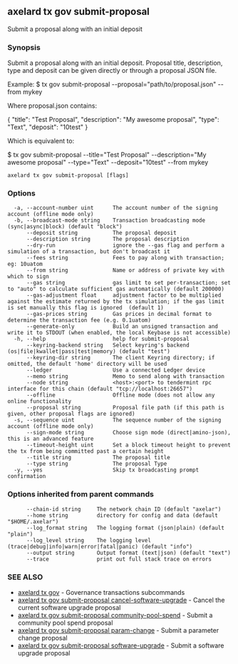 ## axelard tx gov submit-proposal

Submit a proposal along with an initial deposit

### Synopsis

Submit a proposal along with an initial deposit.
Proposal title, description, type and deposit can be given directly or through a proposal JSON file.

Example:
$ <appd> tx gov submit-proposal --proposal="path/to/proposal.json" --from mykey

Where proposal.json contains:

{
"title": "Test Proposal",
"description": "My awesome proposal",
"type": "Text",
"deposit": "10test"
}

Which is equivalent to:

$ <appd> tx gov submit-proposal --title="Test Proposal" --description="My awesome proposal" --type="Text" --deposit="10test" --from mykey

```
axelard tx gov submit-proposal [flags]
```

### Options

```
  -a, --account-number uint      The account number of the signing account (offline mode only)
  -b, --broadcast-mode string    Transaction broadcasting mode (sync|async|block) (default "block")
      --deposit string           The proposal deposit
      --description string       The proposal description
      --dry-run                  ignore the --gas flag and perform a simulation of a transaction, but don't broadcast it
      --fees string              Fees to pay along with transaction; eg: 10uatom
      --from string              Name or address of private key with which to sign
      --gas string               gas limit to set per-transaction; set to "auto" to calculate sufficient gas automatically (default 200000)
      --gas-adjustment float     adjustment factor to be multiplied against the estimate returned by the tx simulation; if the gas limit is set manually this flag is ignored  (default 1)
      --gas-prices string        Gas prices in decimal format to determine the transaction fee (e.g. 0.1uatom)
      --generate-only            Build an unsigned transaction and write it to STDOUT (when enabled, the local Keybase is not accessible)
  -h, --help                     help for submit-proposal
      --keyring-backend string   Select keyring's backend (os|file|kwallet|pass|test|memory) (default "test")
      --keyring-dir string       The client Keyring directory; if omitted, the default 'home' directory will be used
      --ledger                   Use a connected Ledger device
      --memo string              Memo to send along with transaction
      --node string              <host>:<port> to tendermint rpc interface for this chain (default "tcp://localhost:26657")
      --offline                  Offline mode (does not allow any online functionality
      --proposal string          Proposal file path (if this path is given, other proposal flags are ignored)
  -s, --sequence uint            The sequence number of the signing account (offline mode only)
      --sign-mode string         Choose sign mode (direct|amino-json), this is an advanced feature
      --timeout-height uint      Set a block timeout height to prevent the tx from being committed past a certain height
      --title string             The proposal title
      --type string              The proposal Type
  -y, --yes                      Skip tx broadcasting prompt confirmation
```

### Options inherited from parent commands

```
      --chain-id string     The network chain ID (default "axelar")
      --home string         directory for config and data (default "$HOME/.axelar")
      --log_format string   The logging format (json|plain) (default "plain")
      --log_level string    The logging level (trace|debug|info|warn|error|fatal|panic) (default "info")
      --output string       Output format (text|json) (default "text")
      --trace               print out full stack trace on errors
```

### SEE ALSO

- [axelard tx gov](axelard_tx_gov.md)	 - Governance transactions subcommands
- [axelard tx gov submit-proposal cancel-software-upgrade](axelard_tx_gov_submit-proposal_cancel-software-upgrade.md)	 - Cancel the current software upgrade proposal
- [axelard tx gov submit-proposal community-pool-spend](axelard_tx_gov_submit-proposal_community-pool-spend.md)	 - Submit a community pool spend proposal
- [axelard tx gov submit-proposal param-change](axelard_tx_gov_submit-proposal_param-change.md)	 - Submit a parameter change proposal
- [axelard tx gov submit-proposal software-upgrade](axelard_tx_gov_submit-proposal_software-upgrade.md)	 - Submit a software upgrade proposal
